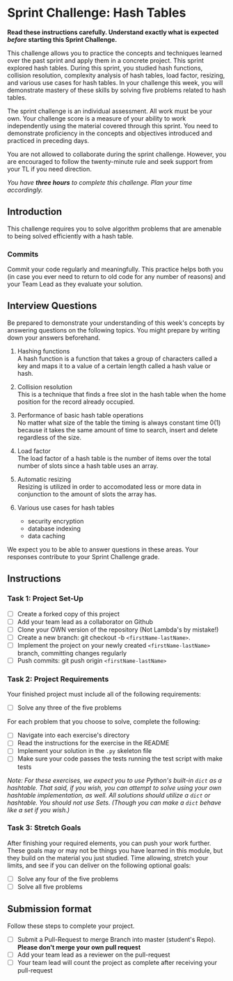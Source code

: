 # Sprint Challenge: Hash Tables

**Read these instructions carefully. Understand exactly what is expected _before_ starting this Sprint Challenge.**

This challenge allows you to practice the concepts and techniques learned over the past sprint and apply them in a concrete project. This sprint explored hash tables. During this sprint, you studied hash functions, collision resolution, complexity analysis of hash tables, load factor, resizing, and various use cases for hash tables. In your challenge this week, you will demonstrate mastery of these skills by solving five problems related to hash tables.

The sprint challenge is an individual assessment. All work must be your own. Your challenge score is a measure of your ability to work independently using the material covered through this sprint. You need to demonstrate proficiency in the concepts and objectives introduced and practiced in preceding days.

You are not allowed to collaborate during the sprint challenge. However, you are encouraged to follow the twenty-minute rule and seek support from your TL if you need direction.

_You have **three hours** to complete this challenge. Plan your time accordingly._

## Introduction

This challenge requires you to solve algorithm problems that are amenable to being solved efficiently with a hash table.

### Commits

Commit your code regularly and meaningfully. This practice helps both you (in case you ever need to return to old code for any number of reasons) and your Team Lead as they evaluate your solution.

## Interview Questions

Be prepared to demonstrate your understanding of this week's concepts by answering questions on the following topics. You might prepare by writing down your answers beforehand.

1. Hashing functions<br>
A hash function is a function that takes a group of characters called a key and maps it to a value of a certain length called a hash value or hash.

2. Collision resolution<br>
This is a technique that finds a free slot in the hash table when the home position for the record already occupied.

3. Performance of basic hash table operations<br>
No matter what size of the table the timing is always constant time 0(1) because it takes the same amount of time to search, insert and delete regardless of the size.

4. Load factor<br>
The load factor of a hash table is the number of items over the total number of slots since a hash table uses an array.

5. Automatic resizing<br>
Resizing is utilized in order to accomodated less or more data in conjunction to the amount of slots the array has.

6. Various use cases for hash tables
    - security encryption
    - database indexing
    - data caching


We expect you to be able to answer questions in these areas. Your responses contribute to your Sprint Challenge grade.

## Instructions

### Task 1: Project Set-Up

- [ ] Create a forked copy of this project
- [ ] Add your team lead as a collaborator on Github
- [ ] Clone your OWN version of the repository (Not Lambda's by mistake!)
- [ ] Create a new branch: git checkout -b `<firstName-lastName>`.
- [ ] Implement the project on your newly created `<firstName-lastName>` branch, committing changes regularly
- [ ] Push commits: git push origin `<firstName-lastName>`

### Task 2: Project Requirements

Your finished project must include all of the following requirements:

- [ ] Solve any three of the five problems

For each problem that you choose to solve, complete the following:

- [ ] Navigate into each exercise's directory
- [ ] Read the instructions for the exercise in the README
- [ ] Implement your solution in the `.py` skeleton file
- [ ] Make sure your code passes the tests running the test script with make tests

*Note: For these exercises, we expect you to use Python's built-in `dict` as a hashtable. That said, if you wish, you can attempt to solve using your own hashtable implementation, as well. All solutions should utilize a `dict` or hashtable. You should not use Sets. (Though you can make a `dict` behave like a set if you wish.)*

### Task 3: Stretch Goals

After finishing your required elements, you can push your work further. These goals may or may not be things you have learned in this module, but they build on the material you just studied. Time allowing, stretch your limits, and see if you can deliver on the following optional goals:

- [ ] Solve any four of the five problems
- [ ] Solve all five problems

## Submission format

Follow these steps to complete your project.

- [ ] Submit a Pull-Request to merge <firstName-lastName> Branch into master (student's  Repo). **Please don't merge your own pull request**
- [ ] Add your team lead as a reviewer on the pull-request
- [ ] Your team lead will count the project as complete after receiving your pull-request
